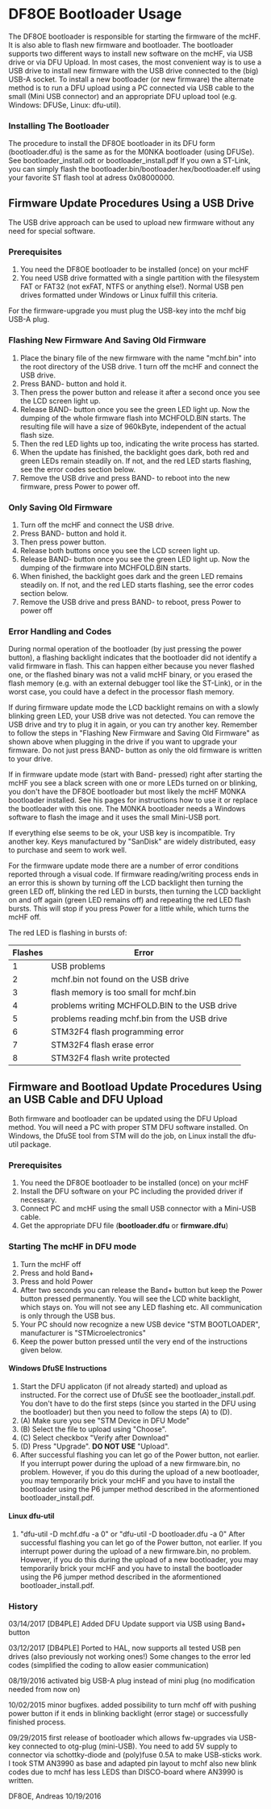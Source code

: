 # DF8OE Bootloader Usage


The DF8OE bootloader is responsible for starting the firmware of the mcHF. It is also able to flash new firmware and bootloader.
The bootloader supports two different ways to install new software on the mcHF, via USB drive or via DFU Upload. 
In most cases, the most convenient way is to use a USB drive to install new firmware with the USB drive connected to the (big) USB-A socket. 
To install a new bootloader (or new firmware) the alternate method is to run a DFU upload using a PC connected via USB cable to the small (Mini USB connector) and an appropriate DFU upload tool (e.g. Windows: DFUSe, Linux: dfu-util). 


### Installing The Bootloader

The procedure to install the DF8OE bootloader in its DFU form (bootloader.dfu) is the same as for the M0NKA bootloader (using DFUSe). See bootloader\_install.odt or bootloader\_install.pdf 
If you own a ST-Link, you can simply flash the bootloader.bin/bootloader.hex/bootloader.elf using your favorite ST flash tool at adress 0x08000000.

## Firmware Update Procedures Using a USB Drive

The USB drive approach can be used to upload new firmware without any need for special software. 

### Prerequisites 

1. You need the DF8OE bootloader to be installed (once) on your mcHF
1. You need USB drive formatted with a single partition with the filesystem FAT or FAT32 (not exFAT, NTFS or anything else!). Normal USB pen drives formatted under Windows or Linux fulfill this criteria.


For the firmware-upgrade you must plug the USB-key into the mchf
big USB-A plug.

### Flashing New Firmware And Saving Old Firmware 

1. Place the binary file of the new firmware with the name "mchf.bin" into the root directory of the USB drive.
1 turn off the mcHF and connect the USB drive.
1. Press BAND- button and hold it. 
1. Then press the power button and release it after a second once you see the LCD screen light up. 
1. Release BAND- button once you see the green LED light up. Now the dumping of the whole firmware flash into MCHFOLD.BIN starts. The resulting file will have a size of 960kByte, independent of the actual flash size. 
1. Then the red LED lights up too, indicating the write process has started. 
1. When the update has finished, the backlight goes dark, both red and green LEDs remain steadily on. If not, and the red LED starts flashing, see the error codes section below.
1. Remove the USB drive and press BAND- to reboot into the new firmware, press Power to power off.

### Only Saving Old Firmware
1. Turn off the mcHF and connect the USB drive.
1. Press BAND- button and hold it. 
1. Then press power button.
1. Release both buttons once you see the LCD screen light up. 
1. Release BAND- button once you see the green LED light up. Now the dumping of the firmware into MCHFOLD.BIN starts.
1. When finished, the backlight goes dark and the  green LED remains steadily on. If not, and the red LED starts flashing, see the error codes section below.
1. Remove the USB drive and press BAND- to reboot, press Power to power off


### Error Handling and Codes
During normal operation of the bootloader (by just pressing the power button), a flashing backlight indicates 
that the bootloader did not identify a valid firmware in flash. This can happen either because you 
never flashed one, or the flashed binary was not a valid mcHF binary, or you erased the flash memory (e.g. 
with an external debugger tool like the ST-Link), or in the worst case, you could have a defect in the processor 
flash memory.

If during firmware update mode the LCD backlight remains on with a slowly blinking green LED, your USB drive was not detected.
You can remove the USB drive and try to plug it in again, or you can try another key. Remember to follow the steps in "Flashing New Firmware and Saving Old Firmware" as shown above when plugging in the drive if you want to upgrade your firmware. Do not just press BAND- button as only the old firmware is written to your drive.

If in firmware update mode (start with Band- pressed) right after starting the mcHF you see a black screen with one or more LEDs turned on or blinking, you don't have the DF8OE bootloader but most likely the mcHF M0NKA bootloader installed. See his pages for instructions how to use it or replace the bootloader with this one. The M0NKA bootloader needs a Windows software to flash the image and it uses the small Mini-USB port.

If everything else seems to be ok, your USB key is incompatible. Try another key. 
Keys manufactured by "SanDisk" are widely distributed, easy to purchase and seem 
to work well. 

For the firmware update mode there are a number of error conditions reported through a visual code.
If firmware reading/writing process ends in an error this is shown by turning off the LCD backlight then
turning the green LED off, blinking the red LED in bursts, then turning the LCD backlight on and off again (green LED remains off) and repeating the red LED flash bursts. This will stop if you press Power for a little while, which turns the mcHF off.
 

The red LED is flashing in bursts of:

|Flashes|  Error                            	|
|-------|---------------------------------------|
|1		|USB problems							|
|2 		|mchf.bin not found on the USB drive		|
|3		|flash memory is too small for mchf.bin	|
|4		|problems writing MCHFOLD.BIN to the USB drive	|
|5		|problems reading mchf.bin from the USB drive	|
|6		|STM32F4 flash programming error		|
|7		|STM32F4 flash erase error				|
|8		|STM32F4 flash write protected			|


## Firmware and Bootload Update Procedures Using an USB Cable and DFU Upload

Both firmware and bootloader can be updated using the DFU Upload method. You will need a PC with proper STM DFU software installed. On Windows, the DfuSE tool from STM will do the job, on Linux install the dfu-util package.

### Prerequisites 

1. You need the DF8OE bootloader to be installed (once) on your mcHF
1. Install the DFU software on your PC including the provided driver if necessary. 
1. Connect PC and mcHF using the small USB connector with a Mini-USB cable.
1. Get the appropriate DFU file (__bootloader.dfu__ or __firmware.dfu__)

### Starting The mcHF in DFU mode

1. Turn the mcHF off
1. Press and hold Band+
1. Press and hold Power
1. After two seconds you can release the Band+ button but keep the Power button pressed permanently. You will see the LCD white backlight, which stays on. You will not see any LED flashing etc. All communication is only through the USB bus. 
1. Your PC should now recognize a new USB device "STM BOOTLOADER", manufacturer is "STMicroelectronics"
1. Keep the power button pressed until the very end of the instructions given below. 

#### Windows DfuSE Instructions

1. Start the DFU applicaton (if not already started) and upload as instructed. For the correct use of DfuSE see the bootloader_install.pdf. You don't have to do the first steps (since you started in the DFU using the bootloader) but then you need to follow the steps (A) to (D).
1. (A) Make sure you see "STM Device in DFU Mode"
1. (B) Select the file to upload using "Choose". 
1. (C) Select checkbox "Verify after Download"
1. (D) Press "Upgrade". __DO NOT USE__ "Upload". 
1. After successful flashing you can let go of the Power button, not earlier. If you interrupt power during the upload of a new firmware.bin, no problem. However, if you do this during the upload of a new bootloader, you may temporarily brick your mcHF and you have to install the bootloader using the P6 jumper method described in the aformentioned bootloader_install.pdf.

 
#### Linux dfu-util

1. "dfu-util -D mchf.dfu -a 0" or "dfu-util -D bootloader.dfu -a 0"
After successful flashing you can let go of the Power button, not earlier. If you interrupt power during the upload of a new firmware.bin, no problem. However, if you do this during the upload of a new bootloader, you may temporarily brick your mcHF and you have to install the bootloader using the P6 jumper method described in the aformentioned bootloader_install.pdf.

  
    


### History

03/14/2017 [DB4PLE]
Added DFU Update support via USB using Band+ button

03/12/2017 [DB4PLE]
Ported to HAL, now supports all tested USB pen drives (also previously not working ones!)
Some changes to the error led codes (simplified the coding to allow easier communication)

08/19/2016
activated big USB-A plug instead of mini plug (no modification needed
from now on)

10/02/2015
minor bugfixes.
added possibility to turn mchf off with pushing power button if it
ends in blinking backlight (error stage) or successfully finished
process.

09/29/2015
first release of bootloader which allows fw-upgrades via USB-key
connected to otg-plug (mini-USB). You need to add 5V supply to
connector via schottky-diode and (poly)fuse 0.5A to make
USB-sticks work.
I took STM AN3990 as base and adapted pin layout to mchf also
new blink codes due to mchf has less LEDS than DISCO-board where
AN3990 is written.

DF8OE, Andreas						10/19/2016

